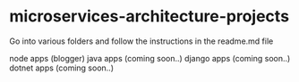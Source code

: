 # microservices-architecture-projects

Go into various folders and follow the instructions in the readme.md file

node apps (blogger)
java apps (coming soon..)
django apps (coming soon..)
dotnet apps (coming soon..)
